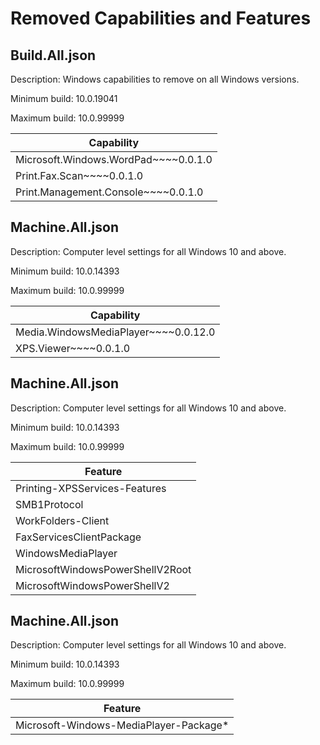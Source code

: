 # Removed Capabilities and Features

## Build.All.json

Description: Windows capabilities to remove on all Windows versions.

Minimum build: 10.0.19041

Maximum build: 10.0.99999

| Capability |
| ---------- |
| Microsoft.Windows.WordPad~~~~0.0.1.0 |
| Print.Fax.Scan~~~~0.0.1.0 |
| Print.Management.Console~~~~0.0.1.0 |

## Machine.All.json

Description: Computer level settings for all Windows 10 and above.

Minimum build: 10.0.14393

Maximum build: 10.0.99999

| Capability |
| ---------- |
| Media.WindowsMediaPlayer~~~~0.0.12.0 |
| XPS.Viewer~~~~0.0.1.0 |


## Machine.All.json

Description: Computer level settings for all Windows 10 and above.

Minimum build: 10.0.14393

Maximum build: 10.0.99999

| Feature |
| ------- |
| Printing-XPSServices-Features |
| SMB1Protocol |
| WorkFolders-Client |
| FaxServicesClientPackage |
| WindowsMediaPlayer |
| MicrosoftWindowsPowerShellV2Root |
| MicrosoftWindowsPowerShellV2 |


## Machine.All.json

Description: Computer level settings for all Windows 10 and above.

Minimum build: 10.0.14393

Maximum build: 10.0.99999

| Feature |
| ------- |
| Microsoft-Windows-MediaPlayer-Package* |
